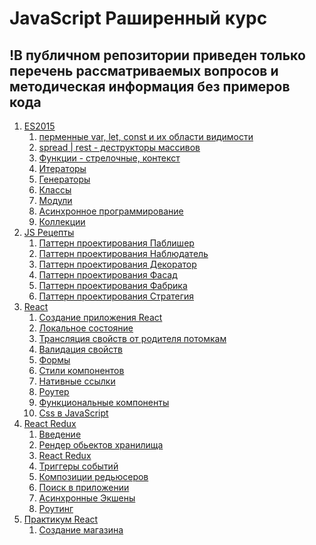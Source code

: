 # JavaScript Раширенный курс

## !В публичном репозитории приведен только перечень рассматриваемых вопросов и методическая информация без примеров кода

1) [ES2015](ES2015)
    1) [перменные var, let, const и их области видимости](ES2015/01-var-let-const.md)
    2) [spread | rest - деструкторы массивов](ES2015/destrcuting-spread-rest.md)
    3) [Функции - стрелочные, контекст](ES2015/03-functions.md)
    4) [Итераторы](ES2015/04-iterators.md)
    5) [Генераторы](ES2015/05-generators.md)
    6) [Классы](ES2015/06-classes.md)
    7) [Модули](ES2015/07-modules.md)
    8) [Асинхронное программирование](ES2015/08-asynchronus-patterns.md)
    9) [Коллекции](ES2015/09-collections.md)
1) [JS Рецепты](JS-Recipes)
    1) [Паттерн проектирования Паблишер](JS-Recipes/01-Desingn-Patterns-PubSub.md)
    2) [Паттерн проектирования Наблюдатель](JS-Recipes/02-Desingn-Patterns-Observer.md)
    3) [Паттерн проектирования Декоратор](JS-Recipes/03-Design-Patterns-Decorator.md)
    4) [Паттерн проектирования Фасад](JS-Recipes/04-Design-Patterns-Facade.md)
    5) [Паттерн проектирования Фабрика](JS-Recipes/05-Design-Patterns-Factory.md)
    6) [Паттерн проектирования Стратегия](JS-Recipes/06-Design-Patterns-Strategy.md)
1) [React](03-React)
    1) [Создание приложения React](03-React/01-CreateReactApp)
    1) [Локальное состояние](03-React/02-LocalState)
    1) [Трансляция свойств от родителя потомкам](03-React/03-TranslatePropsFromParentToChilds)
    1) [Валидация свойств](03-React/04-PropsValidation)
    1) [Формы](03-React/05-Forms)
    1) [Стили компонентов](03-React/06-ComponentStyles)
    1) [Нативные ссылки](03-React/07-Refs)
    1) [Роутер](03-React/08-Router)
    1) [Функциональные компоненты](03-React/09-FunctionalComponents)
    1) [Css в JavaScript](03-React/10-CssInJavaScript)
1) [React Redux](04-Redux)
    1) [Введение](04-Redux/01-Introduction)
    1) [Рендер обьектов хранилища](04-Redux/02-RenderStoreObjects)
    1) [React Redux](04-Redux/03-ConnectReactRedux)
    1) [Триггеры событий](04-Redux/04-Event-Triggers)
    1) [Композиции редьюсеров](04-Redux/05-Redux-Devtoolls)
    1) [Поиск в приложении](04-Redux/06-CombineReducers)
    1) [Асинхронные Экшены](04-Redux/07-Search)
    1) [Роутинг](04-Redux/08-AsyncActions)
1) [Практикум React](05-React-Practice)
    1) [Создание магазина](05-React-Practice/01-InternetShop)
